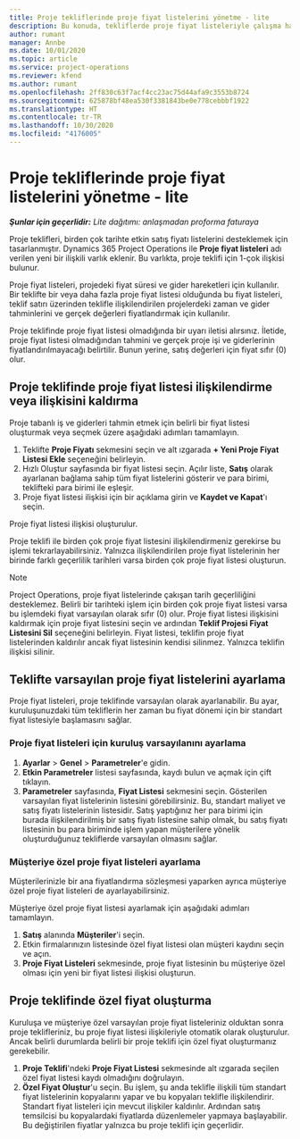 ```yaml
---
title: Proje tekliflerinde proje fiyat listelerini yönetme - lite
description: Bu konuda, tekliflerde proje fiyat listeleriyle çalışma hakkında bilgiler sağlanmaktadır. (Sales)
author: rumant
manager: Annbe
ms.date: 10/01/2020
ms.topic: article
ms.service: project-operations
ms.reviewer: kfend
ms.author: rumant
ms.openlocfilehash: 2ff830c63f7acf4cc23ac75d44afa9c3553b8724
ms.sourcegitcommit: 625878bf48ea530f3381843be0e778cebbbf1922
ms.translationtype: HT
ms.contentlocale: tr-TR
ms.lasthandoff: 10/30/2020
ms.locfileid: "4176005"
---
```

# <a name="manage-project-price-lists-on-project-quotes---lite"></a>Proje tekliflerinde proje fiyat listelerini yönetme - lite

_**Şunlar için geçerlidir:** Lite dağıtımı: anlaşmadan proforma faturaya_

Proje teklifleri, birden çok tarihte etkin satış fiyatı listelerini desteklemek için tasarlanmıştır. Dynamics 365 Project Operations ile **Proje fiyat listeleri** adı verilen yeni bir ilişkili varlık eklenir. Bu varlıkta, proje teklifi için 1-çok ilişkisi bulunur.

Proje fiyat listeleri, projedeki fiyat süresi ve gider hareketleri için kullanılır. Bir teklifte bir veya daha fazla proje fiyat listesi olduğunda bu fiyat listeleri, teklif satırı üzerinden teklifle ilişkilendirilen projelerdeki zaman ve gider tahminlerini ve gerçek değerleri fiyatlandırmak için kullanılır.

Proje teklifinde proje fiyat listesi olmadığında bir uyarı iletisi alırsınız. İletide, proje fiyat listesi olmadığından tahmini ve gerçek proje işi ve giderlerinin fiyatlandırılmayacağı belirtilir. Bunun yerine, satış değerleri için fiyat sıfır (0) olur.

## <a name="associate-or-disassociate-a-project-price-list-on-a-project-quote"></a>Proje teklifinde proje fiyat listesi ilişkilendirme veya ilişkisini kaldırma

Proje tabanlı iş ve giderleri tahmin etmek için belirli bir fiyat listesi oluşturmak veya seçmek üzere aşağıdaki adımları tamamlayın.

1. Teklifte **Proje Fiyatı** sekmesini seçin ve alt ızgarada **+ Yeni Proje Fiyat Listesi Ekle** seçeneğini belirleyin.
2. Hızlı Oluştur sayfasında bir fiyat listesi seçin. Açılır liste, **Satış** olarak ayarlanan bağlama sahip tüm fiyat listelerini gösterir ve para birimi, teklifteki para birimi ile eşleşir.
4. Proje fiyat listesi ilişkisi için bir açıklama girin ve **Kaydet ve Kapat**'ı seçin.

Proje fiyat listesi ilişkisi oluşturulur.

Proje teklifi ile birden çok proje fiyat listesini ilişkilendirmeniz gerekirse bu işlemi tekrarlayabilirsiniz. Yalnızca ilişkilendirilen proje fiyat listelerinin her birinde farklı geçerlilik tarihleri varsa birden çok proje fiyat listesi oluşturun.

> [!NOTE]
> Project Operations, proje fiyat listelerinde çakışan tarih geçerliliğini desteklemez. Belirli bir tarihteki işlem için birden çok proje fiyat listesi varsa bu işlemdeki fiyat varsayılan olarak sıfır (0) olur.
Proje fiyat listesi ilişkisini kaldırmak için proje fiyat listesini seçin ve ardından **Teklif Projesi Fiyat Listesini Sil** seçeneğini belirleyin. Fiyat listesi, teklifin proje fiyat listelerinden kaldırılır ancak fiyat listesinin kendisi silinmez. Yalnızca teklifin ilişkisi silinir.

## <a name="set-up-default-project-price-lists-on-a-quote"></a>Teklifte varsayılan proje fiyat listelerini ayarlama

Proje fiyat listeleri, proje teklifinde varsayılan olarak ayarlanabilir. Bu ayar, kuruluşunuzdaki tüm tekliflerin her zaman bu fiyat dönemi için bir standart fiyat listesiyle başlamasını sağlar.

### <a name="set-up-organizational-default-for-project-price-lists"></a>Proje fiyat listeleri için kuruluş varsayılanını ayarlama

1. **Ayarlar** > **Genel** > **Parametreler**'e gidin.
2. **Etkin Parametreler** listesi sayfasında, kaydı bulun ve açmak için çift tıklayın. 
3. **Parametreler** sayfasında, **Fiyat Listesi** sekmesini seçin. Gösterilen varsayılan fiyat listelerinin listesini görebilirsiniz. Bu, standart maliyet ve satış fiyatı listelerinin listesidir. Satış yaptığınız her para birimi için burada ilişkilendirilmiş bir satış fiyatı listesine sahip olmak, bu satış fiyatı listesinin bu para biriminde işlem yapan müşterilere yönelik oluşturduğunuz tekliflerde varsayılan olmasını sağlar.

### <a name="set-up-customer-specific-project-price-lists"></a>Müşteriye özel proje fiyat listeleri ayarlama

Müşterilerinizle bir ana fiyatlandırma sözleşmesi yaparken ayrıca müşteriye özel proje fiyat listeleri de ayarlayabilirsiniz.

Müşteriye özel proje fiyat listesi ayarlamak için aşağıdaki adımları tamamlayın.

1. **Satış** alanında **Müşteriler**'i seçin.
2. Etkin firmalarınızın listesinde özel fiyat listesi olan müşteri kaydını seçin ve açın.
3. **Proje Fiyat Listeleri** sekmesinde, proje fiyat listesinin bu müşteriye özel olması için yeni bir fiyat listesi ilişkisi oluşturun.

## <a name="create-custom-pricing-on-a-project-quote"></a>Proje teklifinde özel fiyat oluşturma

Kuruluşa ve müşteriye özel varsayılan proje fiyat listeleriniz olduktan sonra proje teklifleriniz, bu proje fiyat listesi ilişkileriyle otomatik olarak oluşturulur. Ancak belirli durumlarda belirli bir proje teklifi için özel fiyat oluşturmanız gerekebilir. 

1. **Proje Teklifi**'ndeki **Proje Fiyat Listesi** sekmesinde alt ızgarada seçilen özel fiyat listesi kaydı olmadığını doğrulayın.
2. **Özel Fiyat Oluştur**'u seçin. Bu işlem, şu anda teklifle ilişkili tüm standart fiyat listelerinin kopyalarını yapar ve bu kopyaları teklifle ilişkilendirir. Standart fiyat listeleri için mevcut ilişkiler kaldırılır. Ardından satış temsilcisi bu kopyalardaki fiyatlarda düzenlemeler yapmaya başlayabilir. Bu değiştirilen fiyatlar yalnızca bu proje teklifi için geçerlidir.
